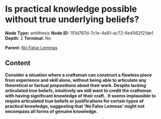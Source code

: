 # Is practical knowledge possible without true underlying beliefs?

**Node Type:** antithesis
**Node ID:** 151d787d-7c1e-4a91-ac72-6e4562f21de1
**Depth:** 2
**Terminal:** No

**Parent:** [No False Lemmas](no-false-lemmas.md)

## Content

**Consider a situation where a craftsman can construct a flawless piece from experience and skill alone, without being able to articulate any theoretical or factual propositions about their work. Despite lacking articulated true beliefs, intuitively we still want to credit the craftsman with having significant knowledge of their craft.**, **It seems implausible to require articulated true beliefs or justifications for certain types of practical knowledge, suggesting that 'No False Lemmas' might not encompass all forms of genuine knowledge.**
